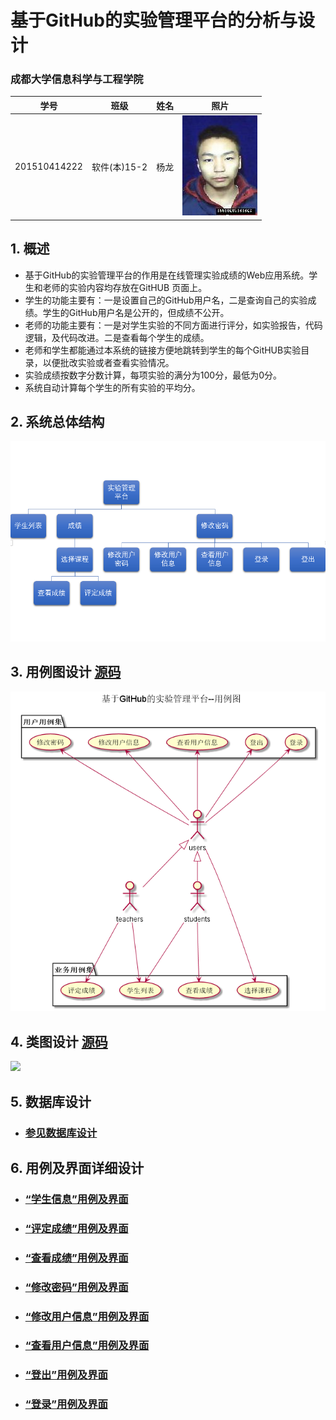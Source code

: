 # 基于GitHub的实验管理平台的分析与设计

### 成都大学信息科学与工程学院
|学号|班级|姓名|照片|
 |:-------:|:-------------: | :----------:|:---:|
 |201510414222|软件(本)15-2|杨龙|![flow1](../myself.jpg)|

## 1. 概述
- 基于GitHub的实验管理平台的作用是在线管理实验成绩的Web应用系统。学生和老师的实验内容均存放在GitHUB
页面上。
- 学生的功能主要有：一是设置自己的GitHub用户名，二是查询自己的实验成绩。学生的GitHub用户名是公开的，但成绩不公开。
- 老师的功能主要有：一是对学生实验的不同方面进行评分，如实验报告，代码逻辑，及代码改进。二是查看每个学生的成绩。
- 老师和学生都能通过本系统的链接方便地跳转到学生的每个GitHUB实验目录，以便批改实验或者查看实验情况。
- 实验成绩按数字分数计算，每项实验的满分为100分，最低为0分。
- 系统自动计算每个学生的所有实验的平均分。
    
## 2. 系统总体结构
![](系统总体结构.png)
    
## 3. 用例图设计 [源码](用例图.puml)
![](基于GitHub的实验管理平台--用例图.png)

## 4. 类图设计 [源码](class.md)
![](类.png)

## 5. 数据库设计
- ### [参见数据库设计](数据库实现.md)

## 6. 用例及界面详细设计
- ### [“学生信息”用例及界面](学生信息用例.md)
- ### [“评定成绩”用例及界面](评定成绩用例.md)
- ### [“查看成绩”用例及界面](查看成绩用例.md)
- ### [“修改密码”用例及界面](修改密码用例.md)
- ### [“修改用户信息”用例及界面](修改用户信息用例.md)
- ### [“查看用户信息”用例及界面](查看用户信息用例.md)
- ### [“登出”用例及界面](登出用例.md)
- ### [“登录”用例及界面](登录用例.md)
